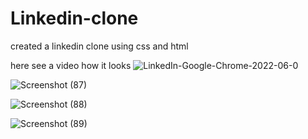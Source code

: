 # Linkedin-clone
created a linkedin clone using css and html

here see a video how it looks
![LinkedIn-Google-Chrome-2022-06-0](https://user-images.githubusercontent.com/86179222/171626956-bb7dbc17-0634-4859-b1e4-81d7e9dcabab.gif)



![Screenshot (87)](https://user-images.githubusercontent.com/86179222/171627676-44e5eda0-3791-4d33-8269-e06c08571236.png)

![Screenshot (88)](https://user-images.githubusercontent.com/86179222/171627730-430b396d-da0c-42af-a62f-bfdd19fc91ff.png)

![Screenshot (89)](https://user-images.githubusercontent.com/86179222/171627758-d6415269-e9c1-4b28-a3ef-26a291c60f74.png)

